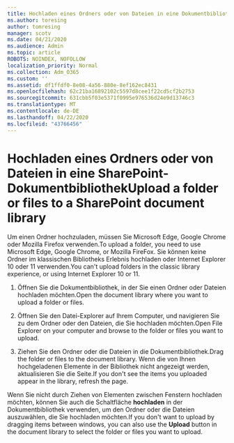 ```yaml
---
title: Hochladen eines Ordners oder von Dateien in eine Dokumentbibliothek
ms.author: toresing
author: tomresing
manager: scotv
ms.date: 04/21/2020
ms.audience: Admin
ms.topic: article
ROBOTS: NOINDEX, NOFOLLOW
localization_priority: Normal
ms.collection: Adm_O365
ms.custom: ''
ms.assetid: df1ffdf0-8e08-4a56-880e-8ef162ec8431
ms.openlocfilehash: 62c21ba16892102c5597d8cee1f22cd5cf2b2753
ms.sourcegitcommit: 631cbb5f03e5371f0995e976536d24e9d13746c3
ms.translationtype: MT
ms.contentlocale: de-DE
ms.lasthandoff: 04/22/2020
ms.locfileid: "43766456"
---
```

# <a name="upload-a-folder-or-files-to-a-sharepoint-document-library"></a><span data-ttu-id="9866b-102">Hochladen eines Ordners oder von Dateien in eine SharePoint-Dokumentbibliothek</span><span class="sxs-lookup"><span data-stu-id="9866b-102">Upload a folder or files to a SharePoint document library</span></span>

<span data-ttu-id="9866b-103">Um einen Ordner hochzuladen, müssen Sie Microsoft Edge, Google Chrome oder Mozilla Firefox verwenden.</span><span class="sxs-lookup"><span data-stu-id="9866b-103">To upload a folder, you need to use Microsoft Edge, Google Chrome, or Mozilla FireFox.</span></span> <span data-ttu-id="9866b-104">Sie können keine Ordner im klassischen Bibliotheks Erlebnis hochladen oder Internet Explorer 10 oder 11 verwenden.</span><span class="sxs-lookup"><span data-stu-id="9866b-104">You can't upload folders in the classic library experience, or using Internet Explorer 10 or 11.</span></span>
  
1. <span data-ttu-id="9866b-105">Öffnen Sie die Dokumentbibliothek, in der Sie einen Ordner oder Dateien hochladen möchten.</span><span class="sxs-lookup"><span data-stu-id="9866b-105">Open the document library where you want to upload a folder or files.</span></span>
    
2. <span data-ttu-id="9866b-106">Öffnen Sie den Datei-Explorer auf Ihrem Computer, und navigieren Sie zu dem Ordner oder den Dateien, die Sie hochladen möchten.</span><span class="sxs-lookup"><span data-stu-id="9866b-106">Open File Explorer on your computer and browse to the folder or files you want to upload.</span></span>
    
3. <span data-ttu-id="9866b-107">Ziehen Sie den Ordner oder die Dateien in die Dokumentbibliothek.</span><span class="sxs-lookup"><span data-stu-id="9866b-107">Drag the folder or files to the document library.</span></span> <span data-ttu-id="9866b-108">Wenn die von Ihnen hochgeladenen Elemente in der Bibliothek nicht angezeigt werden, aktualisieren Sie die Seite.</span><span class="sxs-lookup"><span data-stu-id="9866b-108">If you don't see the items you uploaded appear in the library, refresh the page.</span></span> 
    
<span data-ttu-id="9866b-109">Wenn Sie nicht durch Ziehen von Elementen zwischen Fenstern hochladen möchten, können Sie auch die Schaltfläche **hochladen** in der Dokumentbibliothek verwenden, um den Ordner oder die Dateien auszuwählen, die Sie hochladen möchten.</span><span class="sxs-lookup"><span data-stu-id="9866b-109">If you don't want to upload by dragging items between windows, you can also use the **Upload** button in the document library to select the folder or files you want to upload.</span></span> 
  


